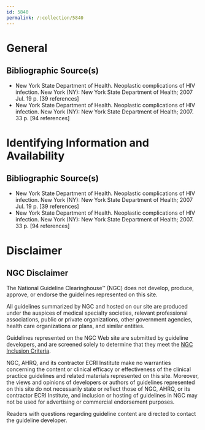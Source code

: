```yaml
---
id: 5840
permalink: /:collection/5840
---
```


# General

## Bibliographic Source(s)

- New York State Department of Health. Neoplastic complications of HIV infection. New York (NY): New York State Department of Health; 2007 Jul. 19 p. [39 references]
- New York State Department of Health. Neoplastic complications of HIV infection. New York (NY): New York State Department of Health; 2007. 33 p. [94 references]

# Identifying Information and Availability

## Bibliographic Source(s)

- New York State Department of Health. Neoplastic complications of HIV infection. New York (NY): New York State Department of Health; 2007 Jul. 19 p. [39 references]
- New York State Department of Health. Neoplastic complications of HIV infection. New York (NY): New York State Department of Health; 2007. 33 p. [94 references]

# Disclaimer

## NGC Disclaimer

The National Guideline Clearinghouse™ (NGC) does not develop, produce, approve, or endorse the guidelines represented on this site.

All guidelines summarized by NGC and hosted on our site are produced under the auspices of medical specialty societies, relevant professional associations, public or private organizations, other government agencies, health care organizations or plans, and similar entities.

Guidelines represented on the NGC Web site are submitted by guideline developers, and are screened solely to determine that they meet the [NGC Inclusion Criteria](/help-and-about/summaries/inclusion-criteria).

NGC, AHRQ, and its contractor ECRI Institute make no warranties concerning the content or clinical efficacy or effectiveness of the clinical practice guidelines and related materials represented on this site. Moreover, the views and opinions of developers or authors of guidelines represented on this site do not necessarily state or reflect those of NGC, AHRQ, or its contractor ECRI Institute, and inclusion or hosting of guidelines in NGC may not be used for advertising or commercial endorsement purposes.

Readers with questions regarding guideline content are directed to contact the guideline developer.

